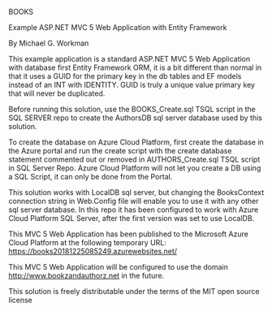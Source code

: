 BOOKS

Example ASP.NET MVC 5 Web Application with Entity Framework

By Michael G. Workman

This example application is a standard ASP.NET MVC 5 Web Application with database first Entity Framework ORM,
it is a bit different than normal in that it uses a GUID for the primary key in the db tables and EF models instead
of an INT with IDENTITY. GUID is truly a unique value primary key that will never be duplicated.

Before running this solution, use the BOOKS_Create.sql TSQL script in the SQL SERVER repo to create
the AuthorsDB sql server database used by this solution.

To create the database on Azure Cloud Platform, first create the database in the Azure portal and run the create script
with the create database statement commented out or removed in AUTHORS_Create.sql TSQL script in SQL Server Repo.
Azure Cloud Platform will not let you create a DB using a SQL Script, it can only be done from the Portal.

This solution works with LocalDB sql server, but changing the BooksContext connection string in Web.Config
file will enable you to use it with any other sql server database. In this repo it has been configured to work with
Azure Cloud Platform SQL Server, after the first version was set to use LocalDB.

This MVC 5 Web Application has been published to the Microsoft Azure Cloud Platform at the following
temporary URL: https://books20181225085249.azurewebsites.net/

This MVC 5 Web Application will be configured to use the domain http://www.bookzandauthorz.net in the future.

This solution is freely distributable under the terms of the MIT open source license
